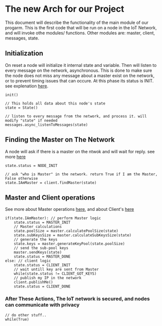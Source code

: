 # The new Arch for our Project
This document will describe the functionality of the main module of our progarm. This is the first code that will be run on a node in the IoT Network, and will invoke othe modules/ functions.
Other modules are: master, client, messages, state.

## Initialization
On reset a node will initialize it internal state and variable.
Then will listen to every message on the network, asynchronous. This is done to make sure the node does not miss any message about a master exist on the network, or to prevent timing issues that can occure.
At this phase its status is INIT. see explenation [here](https://github.com/reutnagar/distributed-RSA-for-IoT/blob/master/Docs/State_Arch.md).
```
init()

// This holds all data about this node's state
state = State()

// listen to every message from the network, and process it. will modify "state" if needed
messages.async_listenToMessages(state)
```

## Finding the Master on The Network
A node will ask if there is a master on the ntwok and will wait for reply. see more [here](https://github.com/reutnagar/distributed-RSA-for-IoT/blob/master/Docs/Client_Arch.md)
```
state.status = NODE_INIT

// ask "who is Master" in the network. return True if I am the Master, False otherwise
state.IAmMaster = client.findMaster(state)
```
## Master and Client operations
See more about Master operations [here](https://github.com/reutnagar/distributed-RSA-for-IoT/blob/master/Docs/Master_Arch.md), and about Client's [here](https://github.com/reutnagar/distributed-RSA-for-IoT/blob/master/Docs/Client_Arch.md)
```
if(state.IAmMaster): // perform Master logic
	state.status = MASTER_INIT
	// Master calculations
	state.poolSize = master.calculatePoolSize(state)
	state.subKeysSize = master.calculateSubKeysSize(state)
	// generate the keys
	state.keys = master.generateKeyPool(state.poolSize)
	// send the sub-pool keys
	master.sendKeys(state)
	state.status = MASTER_DONE	
else: // client logic
	state.status = CLIENT_INIT
	// wait untill key are sent from Master
	while(state.status != CLIENT_GOT_KEYS)
	// publish my IP in the network
	client.publishMe()
	state.status = CLIENT_DONE	
```
### After These Actions, The IoT network is secured, and nodes can communicate with privacy 
```
// do other stuff..
while(True)	
```
